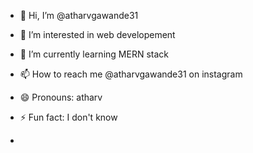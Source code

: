 - 👋 Hi, I’m @atharvgawande31
- 👀 I’m interested in web developement
- 🌱 I’m currently learning MERN stack

- 📫 How to reach me @atharvgawande31 on instagram
- 😄 Pronouns: atharv
- ⚡ Fun fact: I don't know
- 

<!---
atharvgawande31/atharvgawande31 is a ✨ special ✨ repository because its `README.md` (this file) appears on your GitHub profile.
You can click the Preview link to take a look at your changes.
--->
